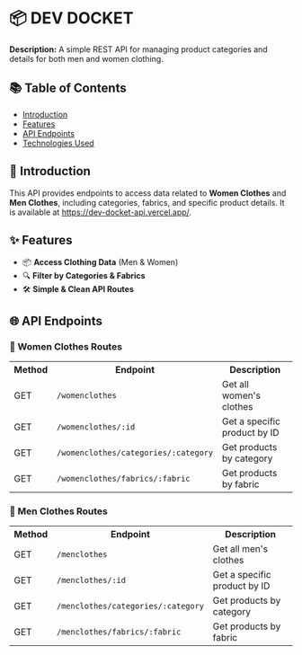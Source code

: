 <h1>📦 DEV DOCKET</h1>
<p><strong>Description:</strong> A simple REST API for managing product categories and details for both men and women clothing.</p>

<h2>📚 Table of Contents</h2>
<ul>
    <li><a href="#introduction">Introduction</a></li>
    <li><a href="#features">Features</a></li>
    <li><a href="#api-endpoints">API Endpoints</a></li>
    <li><a href="#technologies-used">Technologies Used</a></li>
</ul>

<h2 id="introduction">🚀 Introduction</h2>
<p>This API provides endpoints to access data related to <strong>Women Clothes</strong> and <strong>Men Clothes</strong>, including categories, fabrics, and specific product details. It is available at <a href="https://dev-docket-api.vercel.app/" target="_blank">https://dev-docket-api.vercel.app/</a>.</p>

<h2 id="features">✨ Features</h2>
<ul>
    <li>📦 <strong>Access Clothing Data</strong> (Men & Women)</li>
    <li>🔍 <strong>Filter by Categories & Fabrics</strong></li>
    <li>🛠️ <strong>Simple & Clean API Routes</strong></li>
</ul>

<h2 id="api-endpoints">🌐 API Endpoints</h2>

<h3>🧥 Women Clothes Routes</h3>
<table>
    <tr>
        <th>Method</th>
        <th>Endpoint</th>
        <th>Description</th>
    </tr>
    <tr>
        <td>GET</td>
        <td><code>/womenclothes</code></td>
        <td>Get all women's clothes</td>
    </tr>
    <tr>
        <td>GET</td>
        <td><code>/womenclothes/:id</code></td>
        <td>Get a specific product by ID</td>
    </tr>
    <tr>
        <td>GET</td>
        <td><code>/womenclothes/categories/:category</code></td>
        <td>Get products by category</td>
    </tr>
    <tr>
        <td>GET</td>
        <td><code>/womenclothes/fabrics/:fabric</code></td>
        <td>Get products by fabric</td>
    </tr>
</table>

<h3>🧢 Men Clothes Routes</h3>
<table>
    <tr>
        <th>Method</th>
        <th>Endpoint</th>
        <th>Description</th>
    </tr>
    <tr>
        <td>GET</td>
        <td><code>/menclothes</code></td>
        <td>Get all men's clothes</td>
    </tr>
    <tr>
        <td>GET</td>
        <td><code>/menclothes/:id</code></td>
        <td>Get a specific product by ID</td>
    </tr>
    <tr>
        <td>GET</td>
        <td><code>/menclothes/categories/:category</code></td>
        <td>Get products by category</td>
    </tr>
    <tr>
        <td>GET</td>
        <td><code>/menclothes/fabrics/:fabric</code></td>
        <td>Get products by fabric</td>
    </tr>
</table>
